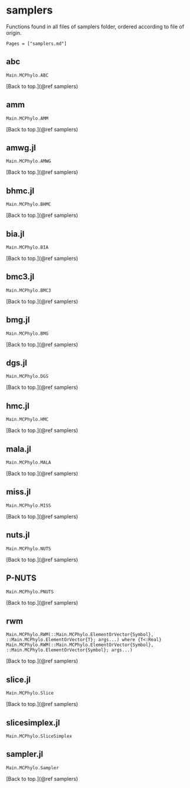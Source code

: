 # samplers
Functions found in all files of samplers folder, ordered according to file of origin.

```@index
Pages = ["samplers.md"]
```

## abc
```@docs
Main.MCPhylo.ABC
```

[Back to top.](@ref samplers)

## amm
```@docs
Main.MCPhylo.AMM
```


[Back to top.](@ref samplers)

## amwg.jl
```@docs
Main.MCPhylo.AMWG
```



[Back to top.](@ref samplers)

## bhmc.jl

```@docs
Main.MCPhylo.BHMC
```


[Back to top.](@ref samplers)

## bia.jl

```@docs
Main.MCPhylo.BIA
```


[Back to top.](@ref samplers)

## bmc3.jl

```@docs
Main.MCPhylo.BMC3
```



[Back to top.](@ref samplers)

## bmg.jl

```@docs
Main.MCPhylo.BMG
```



[Back to top.](@ref samplers)

## dgs.jl

```@docs
Main.MCPhylo.DGS
```


[Back to top.](@ref samplers)

## hmc.jl

```@docs
Main.MCPhylo.HMC
```



[Back to top.](@ref samplers)

## mala.jl

```@docs
Main.MCPhylo.MALA
```



[Back to top.](@ref samplers)

## miss.jl

```@docs
Main.MCPhylo.MISS
```




[Back to top.](@ref samplers)

## nuts.jl

```@docs
Main.MCPhylo.NUTS
```



[Back to top.](@ref samplers)

## P-NUTS

```@docs
Main.MCPhylo.PNUTS
```

[Back to top.](@ref samplers)



## rwm

```@docs
Main.MCPhylo.RWM(::Main.MCPhylo.ElementOrVector{Symbol}, ::Main.MCPhylo.ElementOrVector{T}; args...) where {T<:Real}
Main.MCPhylo.RWM(::Main.MCPhylo.ElementOrVector{Symbol}, ::Main.MCPhylo.ElementOrVector{Symbol}; args...)
```
[Back to top.](@ref samplers)

## slice.jl

```@docs
Main.MCPhylo.Slice
```



[Back to top.](@ref samplers)

## slicesimplex.jl

```@docs
Main.MCPhylo.SliceSimplex
```



## sampler.jl

```@docs
Main.MCPhylo.Sampler
```



[Back to top.](@ref samplers)
